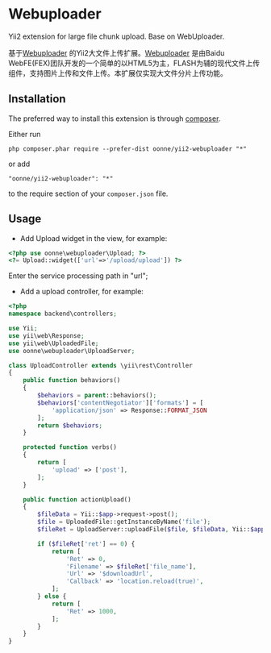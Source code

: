 Webuploader
============
Yii2 extension for large file chunk upload. Base on WebUploader.

基于[Webuploader](http://fex.baidu.com/webuploader/) 的Yii2大文件上传扩展。[Webuploader](http://fex.baidu.com/webuploader/) 是由Baidu WebFE(FEX)团队开发的一个简单的以HTML5为主，FLASH为辅的现代文件上传组件，支持图片上传和文件上传。本扩展仅实现大文件分片上传功能。


Installation
------------

The preferred way to install this extension is through [composer](http://getcomposer.org/download/).

Either run

```
php composer.phar require --prefer-dist oonne/yii2-webuploader "*"
```

or add

```
"oonne/yii2-webuploader": "*"
```

to the require section of your `composer.json` file.


Usage
-----

* Add Upload widget in the view, for example:
```php
<?php use oonne\webuploader\Upload; ?>
<?= Upload::widget(['url'=>'/upload/upload']) ?>
```
Enter the service processing path in "url";

* Add a upload controller, for example:
```php
<?php
namespace backend\controllers;

use Yii;
use yii\web\Response;
use yii\web\UploadedFile;
use oonne\webuploader\UploadServer;

class UploadController extends \yii\rest\Controller
{
    public function behaviors()
    {
        $behaviors = parent::behaviors();
        $behaviors['contentNegotiator']['formats'] = [
            'application/json' => Response::FORMAT_JSON
        ];
        return $behaviors;
    }

    protected function verbs()
    {
        return [
            'upload' => ['post'],
        ];
    }

    public function actionUpload()
    {
        $fileData = Yii::$app->request->post();
        $file = UploadedFile::getInstanceByName('file');
        $fileRet = UploadServer::uploadFile($file, $fileData, Yii::$app->params['temppath'], Yii::$app->params['filepath']);

        if ($fileRet['ret'] == 0) {
            return [
                'Ret' => 0,
                'Filename' => $fileRet['file_name'],
                'Url' => '$downloadUrl',
                'Callback' => 'location.reload(true)',
            ];
        } else {
            return [
                'Ret' => 1000,
            ];    
        }
    }
}

```